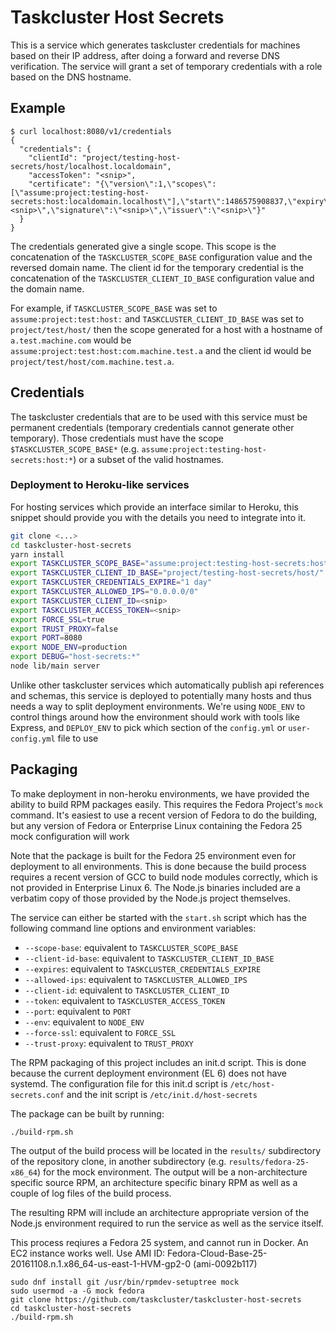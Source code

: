 Taskcluster Host Secrets
========================

This is a service which generates taskcluster credentials for machines based on
their IP address, after doing a forward and reverse DNS verification.  The
service will grant a set of temporary credentials with a role based on the DNS
hostname.

## Example

```
$ curl localhost:8080/v1/credentials
{
  "credentials": {
    "clientId": "project/testing-host-secrets/host/localhost.localdomain",
    "accessToken": "<snip>",
    "certificate": "{\"version\":1,\"scopes\":[\"assume:project:testing-host-secrets:host:localdomain.localhost\"],\"start\":1486575908837,\"expiry\":1486575908837,\"seed\":\"<snip>\",\"signature\":\"<snip>\",\"issuer\":\"<snip>\"}"
  }
}
```

The credentials generated give a single scope.  This scope is the concatenation
of the `TASKCLUSTER_SCOPE_BASE` configuration value and the reversed domain
name.  The client id for the temporary credential is the concatenation of the
`TASKCLUSTER_CLIENT_ID_BASE` configuration value and the domain name.

For example, if `TASKCLUSTER_SCOPE_BASE` was set to `assume:project:test:host:`
and `TASKCLUSTER_CLIENT_ID_BASE` was set to `project/test/host/` then the scope
generated for a host with a hostname of `a.test.machine.com` would be
`assume:project:test:host:com.machine.test.a` and the client id would be
`project/test/host/com.machine.test.a`.

## Credentials

The taskcluster credentials that are to be used with this service must be
permanent credentials (temporary credentials cannot generate other temporary).
Those credentials must have the scope `$TASKCLUSTER_SCOPE_BASE*` (e.g.
`assume:project:testing-host-secrets:host:*`) or a subset of the valid
hostnames.

### Deployment to Heroku-like services

For hosting services which provide an interface similar to Heroku, this snippet
should provide you with the details you need to integrate into it.

``` bash 
git clone <...>
cd taskcluster-host-secrets
yarn install
export TASKCLUSTER_SCOPE_BASE="assume:project:testing-host-secrets:host:"
export TASKCLUSTER_CLIENT_ID_BASE="project/testing-host-secrets/host/"
export TASKCLUSTER_CREDENTIALS_EXPIRE="1 day"
export TASKCLUSTER_ALLOWED_IPS="0.0.0.0/0"
export TASKCLUSTER_CLIENT_ID=<snip>
export TASKCLUSTER_ACCESS_TOKEN=<snip>
export FORCE_SSL=true
export TRUST_PROXY=false
export PORT=8080
export NODE_ENV=production
export DEBUG="host-secrets:*"
node lib/main server
```

Unlike other taskcluster services which automatically publish api references
and schemas, this service is deployed to potentially many hosts and thus needs
a way to split deployment environments.  We're using `NODE_ENV` to control
things around how the environment should work with tools like Express, and
`DEPLOY_ENV` to pick which section of the `config.yml` or `user-config.yml`
file to use

## Packaging

To make deployment in non-heroku environments, we have provided the ability to
build RPM packages easily.  This requires the Fedora Project's `mock` command.
It's easiest to use a recent version of Fedora to do the building, but any
version of Fedora or Enterprise Linux containing the Fedora 25 mock
configuration will work

Note that the package is built for the Fedora 25 environment even for
deployment to all environments.  This is done because the build process
requires a recent version of GCC to build node modules correctly, which is not
provided in Enterprise Linux 6.  The Node.js binaries included are a verbatim
copy of those provided by the Node.js project themselves.

The service can either be started with the `start.sh` script which has the
following command line options and environment variables:

* `--scope-base`: equivalent to `TASKCLUSTER_SCOPE_BASE`
* `--client-id-base`: equivalent to `TASKCLUSTER_CLIENT_ID_BASE`
* `--expires`: equivalent to `TASKCLUSTER_CREDENTIALS_EXPIRE`
* `--allowed-ips`: equivalent to `TASKCLUSTER_ALLOWED_IPS`
* `--client-id`: equivalent to `TASKCLUSTER_CLIENT_ID`
* `--token`: equivalent to `TASKCLUSTER_ACCESS_TOKEN`
* `--port`: equivalent to `PORT`
* `--env`: equivalent to `NODE_ENV`
* `--force-ssl`: equivalent to `FORCE_SSL`
* `--trust-proxy`: equivalent to `TRUST_PROXY`

The RPM packaging of this project includes an init.d script.  This is done
because the current deployment environment (EL 6) does not have systemd.  The
configuration file for this init.d script is `/etc/host-secrets.conf` and the
init script is `/etc/init.d/host-secrets`

The package can be built by running:

```
./build-rpm.sh
```

The output of the build process will be located in the `results/` subdirectory
of the repository clone, in another subdirectory (e.g.
`results/fedora-25-x86_64`) for the mock environment.  The output will be a
non-architecture specific source RPM, an architecture specific binary RPM as
well as a couple of log files of the build process.

The resulting RPM will include an architecture appropriate version of the
Node.js environment required to run the service as well as the service itself.

This process reqiures a Fedora 25 system, and cannot run in Docker.  An EC2 instance works well.
Use AMI ID: Fedora-Cloud-Base-25-20161108.n.1.x86_64-us-east-1-HVM-gp2-0 (ami-0092b117)

```
sudo dnf install git /usr/bin/rpmdev-setuptree mock
sudo usermod -a -G mock fedora
git clone https://github.com/taskcluster/taskcluster-host-secrets
cd taskcluster-host-secrets
./build-rpm.sh
```
